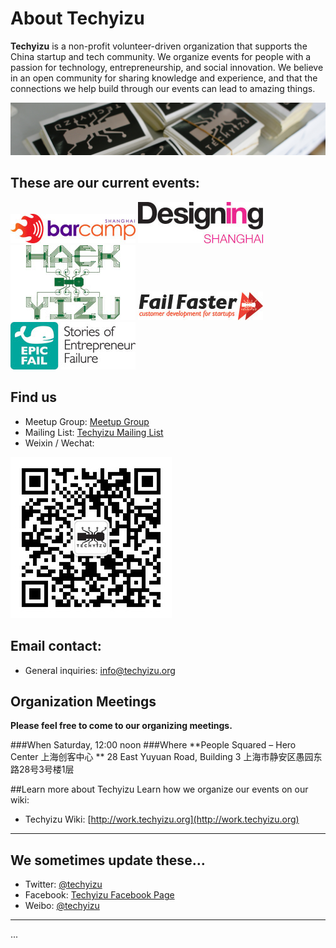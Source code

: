 # About Techyizu

**Techyizu** is a non-profit volunteer-driven organization that supports the China startup and tech community.  We organize events for people with a passion for technology, entrepreneurship, and social innovation.  We believe in an open community for sharing knowledge and experience, and that the connections we help build through our events can lead to amazing things.

<img class="hero_hidden" src="/images/techyizu_header_bg.jpg" />

## These are our current events:

![Barcamp logo](/pages/images/logo_barcamp.jpg)
![Design Shanghai logo](/pages/images/logo_designing_shanghai.jpg)
![Hackyizu logo](/pages/images/logo_hackyizu.jpg)
![Fail Faster logo](/pages/images/logo_failfaster.jpg)
![Epic Fail logo](/pages/images/logo_soef.jpg)


## Find us
* Meetup Group: [Meetup Group](http://www.meetup.com/Techyizu/)
* Mailing List: [Techyizu Mailing List](http://eepurl.com/cUNRY)
* Weixin / Wechat: 

![Techyizu Wechat QRcode](/pages/images/qrcode_for_gh_c45020ccb55e_258.jpg)



## Email contact:
* General inquiries: info@techyizu.org


## Organization Meetings
**Please feel free to come to our organizing meetings.**  

###When
Saturday, 12:00 noon
###Where
**People Squared – Hero Center  上海创客中心 **
  28 East Yuyuan Road, Building 3
  上海市静安区愚园东路28号3号楼1层


##Learn more about Techyizu
Learn how we organize our events on our wiki:
* Techyizu Wiki: [http://work.techyizu.org](http://work.techyizu.org)



---

## We sometimes update these…
* Twitter: [@techyizu](http://www.twitter.com/techyizu)
* Facebook: [Techyizu Facebook Page](http://www.facebook.com/techyizu)
* Weibo: [@techyizu](http://www.weibo.com/techyizu)


----






...


